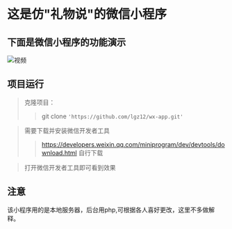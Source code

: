 # 这是仿"礼物说"的微信小程序

## 下面是微信小程序的功能演示

![视频](./wx-app.gif)

## 项目运行
>克隆项目：
>>git clone `'https://github.com/lgz12/wx-app.git'`

>需要下载并安装微信开发者工具
>>https://developers.weixin.qq.com/miniprogram/dev/devtools/download.html
>>自行下载

>打开微信开发者工具即可看到效果

## 注意
该小程序用的是本地服务器，后台用php,可根据各人喜好更改，这里不多做解释。

